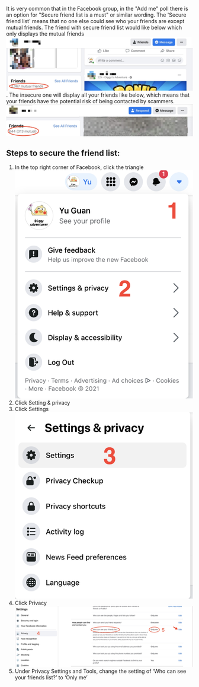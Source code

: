 It is very common that in the Facebook group, in the "Add me" poll there is an option for "Secure friend list is a 
must" or similar wording. The 'Secure friend list' means that no one else could see who your friends are except 
mutual friends. The friend with secure friend list would like below which only displays the mutual friends 
![Image](images/secureList.jpg). 
The insecure one will display all your friends like below, which means that your friends have the potential risk of 
being contacted by scammers. ![Image](images/insecureList.jpg)


Steps to secure the friend list:
----
1. In the top right corner of Facebook, click the triangle![Image](images/settingStep1.png)
2. Click Setting & privacy
3. Click Settings ![Image](images/settingStep3.png)
4. Click Privacy ![Image](images/onlyMeStep4.jpg)
5. Under Privacy Settings and Tools, change the setting of ‘Who can see your friends list?’ to 
   ‘Only me’

